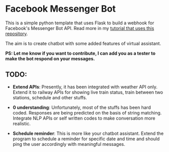 # Facebook Messenger Bot
This is a simple python template that uses Flask to build a webhook for Facebook's Messenger Bot API.
Read more in my [tutorial that uses this repository](https://tutorials.botsfloor.com/creating-your-messenger-bot-4f71af99d26b).

The aim is to create chatbot with some added features of virtual assistant.

**PS: Let me know if you want to contribute, I can add you as a tester to make the bot respond on your messages.**

## TODO:
- **Extend APIs**: Presently, it has been integrated with weather API only. Extend it to railway APIs for showing live train status, train between two stations, schedule and other stuffs.

- **0 understanding**: Unfortunately, most of the stuffs has been hard coded. Responses are being predicted on the basis of string matching. Integrate NLP APIs or self written codes to make conversation more realistic.

- **Schedule reminder**: This is more like your chatbot assistant. Extend the program to schedule a reminder for specific date and time and should ping the user accordingly with meaningful messages.
